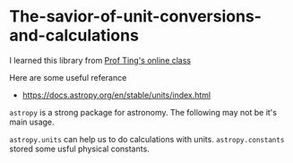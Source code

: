 # The-savior-of-unit-conversions-and-calculations

I learned this library from [Prof Ting's online class](https://www.bilibili.com/video/BV1oc411675V/?spm_id_from=333.1007.top_right_bar_window_history.content.click)

Here are some useful referance
- https://docs.astropy.org/en/stable/units/index.html

`astropy` is a strong package for astronomy. The following may not be it's main usage.

`astropy.units` can help us to do calculations with units. `astropy.constants` stored some usful physical constants.
